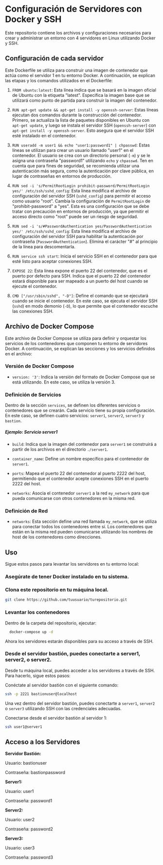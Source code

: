 # Configuración de Servidores con Docker y SSH

Este repositorio contiene los archivos y configuraciones necesarios para crear y administrar un entorno con 4 servidores en Linux utilizando Docker y SSH. 

## Configuración de cada servidor

Este Dockerfile se utiliza para construir una imagen de contenedor que actúa como el servidor 1 en tu entorno Docker. A continuación, se explican las etapas y los comandos utilizados en el Dockerfile:

1. `FROM ubuntu:latest`: Esta línea indica que se basará en la imagen oficial de Ubuntu con la etiqueta "latest". Especifica la imagen base que se utilizará como punto de partida para construir la imagen del contenedor.

2. `RUN apt-get update && apt-get install -y openssh-server`: Estas líneas ejecutan dos comandos durante la construcción del contenedor. Primero, se actualiza la lista de paquetes disponibles en Ubuntu con `apt-get update`, y luego se instala el servidor SSH (`openssh-server`) con `apt-get install -y openssh-server`. Esto asegura que el servidor SSH esté instalado en el contenedor.

3. `RUN useradd -m user1 && echo "user1:password1" | chpasswd`: Estas líneas se utilizan para crear un usuario llamado "user1" en el contenedor. El usuario se crea con un directorio personal (`-m`) y se le asigna una contraseña "password1" utilizando `echo` y `chpasswd`. Ten en cuenta que para fines de seguridad, se recomienda utilizar una autenticación más segura, como la autenticación por clave pública, en lugar de contraseñas en entornos de producción.

4. `RUN sed -i 's/PermitRootLogin prohibit-password/PermitRootLogin yes/' /etc/ssh/sshd_config`: Esta línea modifica el archivo de configuración del servidor SSH (`sshd_config`) para permitir el acceso como usuario "root". Cambia la configuración de `PermitRootLogin` de "prohibit-password" a "yes". Esta es una configuración que se debe tratar con precaución en entornos de producción, ya que permitir el acceso directo como "root" puede ser un riesgo de seguridad.

5. `RUN sed -i 's/#PasswordAuthentication yes/PasswordAuthentication yes/' /etc/ssh/sshd_config`: Esta línea modifica el archivo de configuración del servidor SSH para habilitar la autenticación por contraseña (`PasswordAuthentication`). Elimina el carácter "#" al principio de la línea para descomentarla.

6. `RUN service ssh start`: Inicia el servicio SSH en el contenedor para que esté listo para aceptar conexiones SSH.

7. `EXPOSE 22`: Esta línea expone el puerto 22 del contenedor, que es el puerto por defecto para SSH. Indica que el puerto 22 del contenedor estará disponible para ser mapeado a un puerto del host cuando se ejecute el contenedor.

8. `CMD ["/usr/sbin/sshd", "-D"]`: Define el comando que se ejecutará cuando se inicie el contenedor. En este caso, se ejecuta el servidor SSH (`sshd`) en modo demonio (`-D`), lo que permite que el contenedor escuche las conexiones SSH.


## Archivo de Docker Compose

Este archivo de Docker Compose se utiliza para definir y orquestar los servicios de los contenedores que componen tu entorno de servidores Docker. A continuación, se explican las secciones y los servicios definidos en el archivo:

### Versión de Docker Compose

- `version: '3'`: Indica la versión del formato de Docker Compose que se está utilizando. En este caso, se utiliza la versión 3.

### Definición de Servicios

Dentro de la sección `services`, se definen los diferentes servicios o contenedores que se crearán. Cada servicio tiene su propia configuración. En este caso, se definen cuatro servicios: `server1`, `server2`, `server3` y `bastion`.

##### Ejemplo: Servicio server1

- `build`: Indica que la imagen del contenedor para `server1` se construirá a partir de los archivos en el directorio `./server1`.

- `container_name`: Define un nombre específico para el contenedor de `server1`.

- `ports`: Mapea el puerto 22 del contenedor al puerto 2222 del host, permitiendo que el contenedor acepte conexiones SSH en el puerto 2222 del host.

- `networks`: Asocia el contenedor `server1` a la red `my_network` para que pueda comunicarse con otros contenedores en la misma red.


### Definición de Red

- `networks`: Esta sección define una red llamada `my_network`, que se utiliza para conectar todos los contenedores entre sí. Los contenedores que están en la misma red pueden comunicarse utilizando los nombres de host de los contenedores como direcciones.


## Uso

Sigue estos pasos para levantar los servidores en tu entorno local:

### Asegúrate de tener Docker instalado en tu sistema.
### Clona este repositorio en tu máquina local.

   ```bash
   git clone https://github.com/tuusuario/turepositorio.git
```

### Levantar los contenedores

Dentro de la carpeta del repositorio, ejecutar:
 
   ```bash
     docker-compose up -d
   ```

Ahora los servidores estarán disponibles para su acceso a través de SSH.


### Desde el servidor bastión, puedes conectarte a server1, server2, o server2.

Desde tu máquina local, puedes acceder a los servidores a través de SSH. Para hacerlo, sigue estos pasos:

Conéctate al servidor bastión con el siguiente comando:

   ```bash
   ssh -p 2221 bastionuser@localhost
   ```
       
Una vez dentro del servidor bastión, puedes conectarte a `server1`, `server2` o `server3` utilizando SSH con las credenciales adecuadas.


Conectarse desde el servidor bastión al servidor 1:

   ```bash
   ssh user1@server1
   ```

## Acceso a los Servidores

**Servidor Bastión:**

Usuario: bastionuser

Contraseña: bastionpassword



**Server1:**

Usuario: user1

Contraseña: password1



**Server2:**

Usuario: user2

Contraseña: password2



**Server3:**

Usuario: user3

Contraseña: password3



